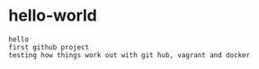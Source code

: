 # hello-world


    hello 
    first github project
    testing how things work out with git hub, vagrant and docker
